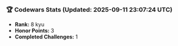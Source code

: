 ### 🏆 Codewars Stats (Updated: 2025-09-11 23:07:24 UTC)

- **Rank:** 8 kyu
- **Honor Points:** 3
- **Completed Challenges:** 1
